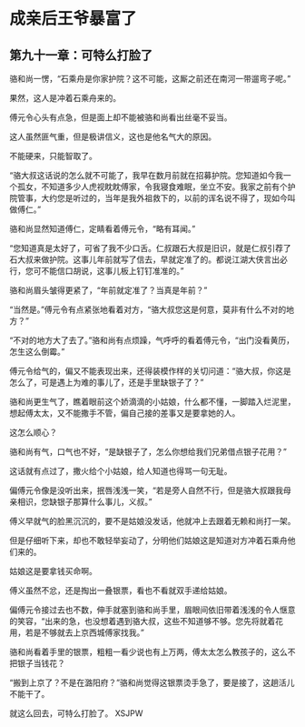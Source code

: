 # 成亲后王爷暴富了 
 ## 第九十一章：可特么打脸了
  骆和尚一愣，“石乘舟是你家护院？这不可能，这厮之前还在南河一带遛弯子呢。”  
  
 果然，这人是冲着石乘舟来的。  
  
 傅元令心头有点急，但是面上却不能被骆和尚看出丝毫不妥当。  
  
 这人虽然匪气重，但是极讲信义，这也是他名气大的原因。  
  
 不能硬来，只能智取了。  
  
 “骆大叔这话说的怎么就不可能了，我早在数月前就在招募护院。您知道如今我一个孤女，不知道多少人虎视眈眈傅家，令我寝食难眠，坐立不安。我家之前有个护院管事，大约您是听过的，当年是我外祖救下的，以前的诨名说不得了，现如今叫做傅仁。”  
  
 骆和尚显然知道傅仁，定睛看着傅元令，“略有耳闻。”  
  
 “您知道真是太好了，可省了我不少口舌。仁叔跟石大叔是旧识，就是仁叔引荐了石大叔来做护院。这事儿年前就写了信去，早就定准了的。都说江湖大侠言出必行，您可不能信口胡说，这事儿板上钉钉准准的。”  
  
 骆和尚眉头皱得更紧了，“年前就定准了？当真是年前？”  
  
 “当然是。”傅元令有点紧张地看着对方，“骆大叔您这是何意，莫非有什么不对的地方？”  
  
 “不对的地方大了去了。”骆和尚有点烦躁，气呼呼的看着傅元令，“出门没看黄历，怎生这么倒霉。”  
  
 傅元令给气的，偏又不能表现出来，还得装模作样的关切问道：“骆大叔，你这是怎么了，可是遇上为难的事儿了，还是手里缺银子了？”  
  
 骆和尚更生气了，瞧着眼前这个娇滴滴的小姑娘，什么都不懂，一脚踏入烂泥里，想起傅太太，又不能撒手不管，偏自己接的差事又是要拿她的人。  
  
 这怎么顺心？  
  
 骆和尚有气，口气也不好，“是缺银子了，怎么你想给我们兄弟借点银子花用？”  
  
 这话就有点过了，撒火给个小姑娘，给人知道也得骂一句无耻。  
  
 偏傅元令像是没听出来，抿唇浅浅一笑，“若是旁人自然不行，但是骆大叔跟我母亲相识，您缺银子那算什么事儿，义叔。”  
  
 傅义早就气的脸黑沉沉的，要不是姑娘没发话，他就冲上去跟着无赖和尚打一架。  
  
 但是仔细听下来，却也不敢轻举妄动了，分明他们姑娘这是知道对方冲着石乘舟他们来的。  
  
 姑娘这是要拿钱买命啊。  
  
 傅义虽然不忿，还是掏出一叠银票，看也不看就双手递给姑娘。  
  
 偏傅元令接过去也不数，伸手就塞到骆和尚手里，眉眼间依旧带着浅浅的令人惬意的笑容，“出来的急，也没想着遇到骆大叔，这些不知道够不够。您先将就着花用，若是不够就去上京西城傅家找我。”  
  
 骆和尚看着手里的银票，粗粗一看少说也有上万两，傅太太怎么教孩子的，这么不把银子当钱花？  
  
 “搬到上京了？不是在潞阳府？”骆和尚觉得这银票烫手急了，要是接了，这趟活儿不能干了。  
  
 就这么回去，可特么打脸了。 
XSJPW